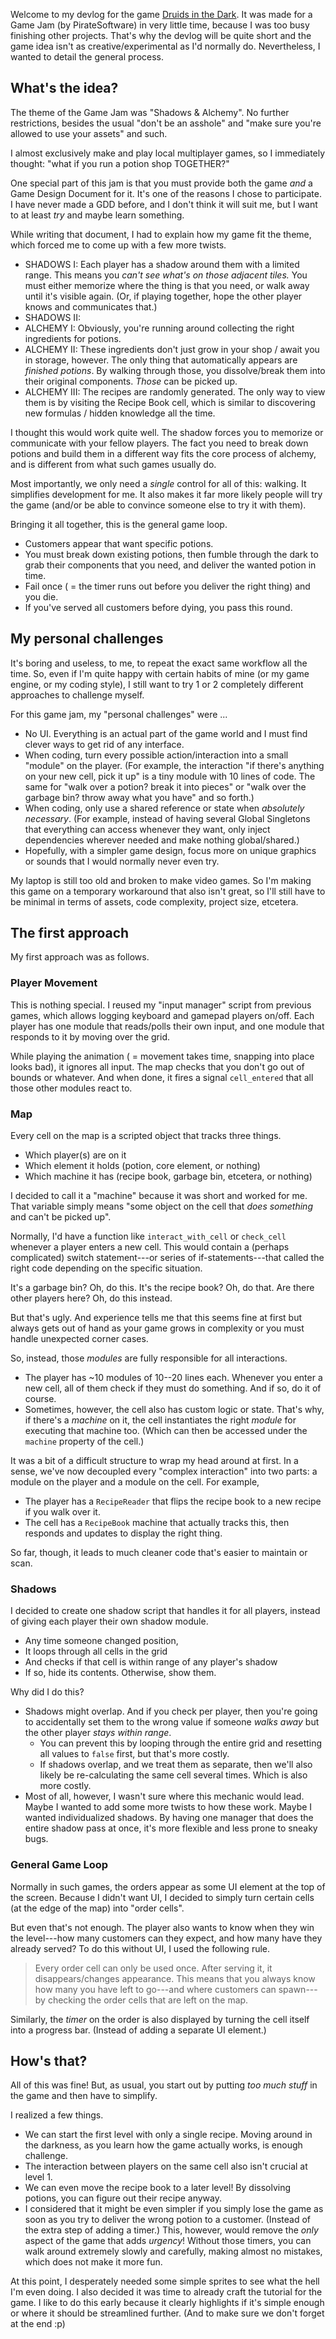Welcome to my devlog for the game [Druids in the Dark](https://pandaqi.itch.io/druids-in-the-dark/). It was made for a Game Jam (by PirateSoftware) in very little time, because I was too busy finishing other projects. That's why the devlog will be quite short and the game idea isn't as creative/experimental as I'd normally do. Nevertheless, I wanted to detail the general process.

## What's the idea?

The theme of the Game Jam was "Shadows & Alchemy". No further restrictions, besides the usual "don't be an asshole" and "make sure you're allowed to use your assets" and such.

I almost exclusively make and play local multiplayer games, so I immediately thought: "what if you run a potion shop TOGETHER?"

One special part of this jam is that you must provide both the game _and_ a Game Design Document for it. It's one of the reasons I chose to participate. I have never made a GDD before, and I don't think it will suit me, but I want to at least _try_ and maybe learn something.

While writing that document, I had to explain how my game fit the theme, which forced me to come up with a few more twists.

* SHADOWS I: Each player has a shadow around them with a limited range. This means you _can't see what's on those adjacent tiles._ You must either memorize where the thing is that you need, or walk away until it's visible again. (Or, if playing together, hope the other player knows and communicates that.)
* SHADOWS II: 
* ALCHEMY I: Obviously, you're running around collecting the right ingredients for potions.
* ALCHEMY II: These ingredients don't just grow in your shop / await you in storage, however. The only thing that automatically appears are _finished potions_. By walking through those, you dissolve/break them into their original components. _Those_ can be picked up.
* ALCHEMY III: The recipes are randomly generated. The only way to view them is by visiting the Recipe Book cell, which is similar to discovering new formulas / hidden knowledge all the time.

I thought this would work quite well. The shadow forces you to memorize or communicate with your fellow players. The fact you need to break down potions and build them in a different way fits the core process of alchemy, and is different from what such games usually do.

Most importantly, we only need a _single_ control for all of this: walking. It simplifies development for me. It also makes it far more likely people will try the game (and/or be able to convince someone else to try it with them).

Bringing it all together, this is the general game loop.

* Customers appear that want specific potions.
* You must break down existing potions, then fumble through the dark to grab their components that you need, and deliver the wanted potion in time.
* Fail once ( = the timer runs out before you deliver the right thing) and you die.
* If you've served all customers before dying, you pass this round.

## My personal challenges

It's boring and useless, to me, to repeat the exact same workflow all the time. So, even if I'm quite happy with certain habits of mine (or my game engine, or my coding style), I still want to try 1 or 2 completely different approaches to challenge myself.

For this game jam, my "personal challenges" were ...

* No UI. Everything is an actual part of the game world and I must find clever ways to get rid of any interface.
* When coding, turn every possible action/interaction into a small "module" on the player. (For example, the interaction "if there's anything on your new cell, pick it up" is a tiny module with 10 lines of code. The same for "walk over a potion? break it into pieces" or "walk over the garbage bin? throw away what you have" and so forth.)
* When coding, only use a shared reference or state when _absolutely necessary_. (For example, instead of having several Global Singletons that everything can access whenever they want, only inject dependencies wherever needed and make nothing global/shared.)
* Hopefully, with a simpler game design, focus more on unique graphics or sounds that I would normally never even try.

My laptop is still too old and broken to make video games. So I'm making this game on a temporary workaround that also isn't great, so I'll still have to be minimal in terms of assets, code complexity, project size, etcetera.

## The first approach

My first approach was as follows.

### Player Movement

This is nothing special. I reused my "input manager" script from previous games, which allows logging keyboard and gamepad players on/off. Each player has one module that reads/polls their own input, and one module that responds to it by moving over the grid.

While playing the animation ( = movement takes time, snapping into place looks bad), it ignores all input. The map checks that you don't go out of bounds or whatever. And when done, it fires a signal `cell_entered` that all those other modules react to.

### Map

Every cell on the map is a scripted object that tracks three things.
* Which player(s) are on it
* Which element it holds (potion, core element, or nothing)
* Which machine it has (recipe book, garbage bin, etcetera, or nothing)

I decided to call it a "machine" because it was short and worked for me. That variable simply means "some object on the cell that _does something_ and can't be picked up".

Normally, I'd have a function like `interact_with_cell` or `check_cell` whenever a player enters a new cell. This would contain a (perhaps complicated) switch statement---or series of if-statements---that called the right code depending on the specific situation.

It's a garbage bin? Oh, do this. It's the recipe book? Oh, do that. Are there other players here? Oh, do this instead.

But that's ugly. And experience tells me that this seems fine at first but always gets out of hand as your game grows in complexity or you must handle unexpected corner cases.

So, instead, those _modules_ are fully responsible for all interactions.

* The player has ~10 modules of 10--20 lines each. Whenever you enter a new cell, all of them check if they must do something. And if so, do it of course.
* Sometimes, however, the cell also has custom logic or state. That's why, if there's a _machine_ on it, the cell instantiates the right _module_ for executing that machine too. (Which can then be accessed under the `machine` property of the cell.)

It was a bit of a difficult structure to wrap my head around at first. In a sense, we've now decoupled every "complex interaction" into two parts: a module on the player and a module on the cell. For example,

* The player has a `RecipeReader` that flips the recipe book to a new recipe if you walk over it.
* The cell has a `RecipeBook` machine that actually tracks this, then responds and updates to display the right thing.

So far, though, it leads to much cleaner code that's easier to maintain or scan.

### Shadows

I decided to create one shadow script that handles it for all players, instead of giving each player their own shadow module.

* Any time someone changed position, 
* It loops through all cells in the grid
* And checks if that cell is within range of any player's shadow
* If so, hide its contents. Otherwise, show them.

Why did I do this?

* Shadows might overlap. And if you check per player, then you're going to accidentally set them to the wrong value if someone _walks away_ but the other player _stays within range_.
  * You can prevent this by looping through the entire grid and resetting all values to `false` first, but that's more costly.
  * If shadows overlap, and we treat them as separate, then we'll also likely be re-calculating the same cell several times. Which is also more costly.
* Most of all, however, I wasn't sure where this mechanic would lead. Maybe I wanted to add some more twists to how these work. Maybe I wanted individualized shadows. By having one manager that does the entire shadow pass at once, it's more flexible and less prone to sneaky bugs.

### General Game Loop

Normally in such games, the orders appear as some UI element at the top of the screen. Because I didn't want UI, I decided to simply turn certain cells (at the edge of the map) into "order cells".

But even that's not enough. The player also wants to know when they win the level---how many customers can they expect, and how many have they already served? To do this without UI, I used the following rule.

> Every order cell can only be used once. After serving it, it disappears/changes appearance. This means that you always know how many you have left to go---and where customers can spawn---by checking the order cells that are left on the map.

Similarly, the _timer_ on the order is also displayed by turning the cell itself into a progress bar. (Instead of adding a separate UI element.)

## How's that?

All of this was fine! But, as usual, you start out by putting _too much stuff_ in the game and then have to simplify.

I realized a few things.

* We can start the first level with only a single recipe. Moving around in the darkness, as you learn how the game actually works, is enough challenge.
* The interaction between players on the same cell also isn't crucial at level 1.
* We can even move the recipe book to a later level! By dissolving potions, you can figure out their recipe anyway.
* I considered that it might be even simpler if you simply lose the game as soon as you try to deliver the wrong potion to a customer. (Instead of the extra step of adding a timer.) This, however, would remove the _only_ aspect of the game that adds _urgency_! Without those timers, you can walk around extremely slowly and carefully, making almost no mistakes, which does not make it more fun.

At this point, I desperately needed some simple sprites to see what the hell I'm even doing. I also decided it was time to already craft the tutorial for the game. I like to do this early because it clearly highlights if it's simple enough or where it should be streamlined further. (And to make sure we don't forget at the end :p)

